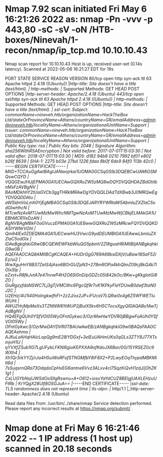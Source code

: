 # Nmap 7.92 scan initiated Fri May  6 16:21:26 2022 as: nmap -Pn -vvv -p 443,80 -sC -sV -oN /HTB-boxes/Ninevah/1-recon/nmap/ip_tcp.md 10.10.10.43
Nmap scan report for 10.10.10.43
Host is up, received user-set (0.14s latency).
Scanned at 2022-05-06 16:21:27 EDT for 19s

PORT    STATE SERVICE  REASON         VERSION
80/tcp  open  http     syn-ack ttl 63 Apache httpd 2.4.18 ((Ubuntu))
|_http-title: Site doesn't have a title (text/html).
| http-methods: 
|_  Supported Methods: GET HEAD POST OPTIONS
|_http-server-header: Apache/2.4.18 (Ubuntu)
443/tcp open  ssl/http syn-ack ttl 63 Apache httpd 2.4.18 ((Ubuntu))
| http-methods: 
|_  Supported Methods: GET HEAD POST OPTIONS
|_http-title: Site doesn't have a title (text/html).
| ssl-cert: Subject: commonName=nineveh.htb/organizationName=HackTheBox Ltd/stateOrProvinceName=Athens/countryName=GR/emailAddress=admin@nineveh.htb/localityName=Athens/organizationalUnitName=Support
| Issuer: commonName=nineveh.htb/organizationName=HackTheBox Ltd/stateOrProvinceName=Athens/countryName=GR/emailAddress=admin@nineveh.htb/localityName=Athens/organizationalUnitName=Support
| Public Key type: rsa
| Public Key bits: 2048
| Signature Algorithm: sha256WithRSAEncryption
| Not valid before: 2017-07-01T15:03:30
| Not valid after:  2018-07-01T15:03:30
| MD5:   d182 94b8 0210 7992 bf01 e802 b26f 8639
| SHA-1: 2275 b03e 27bd 1226 fdaa 8b0f 6de9 84f0 113b 42c0
| -----BEGIN CERTIFICATE-----
| MIID+TCCAuGgAwIBAgIJANwojrkai1UOMA0GCSqGSIb3DQEBCwUAMIGSMQswCQYD
| VQQGEwJHUjEPMA0GA1UECAwGQXRoZW5zMQ8wDQYDVQQHDAZBdGhlbnMxFzAVBgNV
| BAoMDkhhY2tUaGVCb3ggTHRkMRAwDgYDVQQLDAdTdXBwb3J0MRQwEgYDVQQDDAtu
| aW5ldmVoLmh0YjEgMB4GCSqGSIb3DQEJARYRYWRtaW5AbmluZXZlaC5odGIwHhcN
| MTcwNzAxMTUwMzMwWhcNMTgwNzAxMTUwMzMwWjCBkjELMAkGA1UEBhMCR1IxDzAN
| BgNVBAgMBkF0aGVuczEPMA0GA1UEBwwGQXRoZW5zMRcwFQYDVQQKDA5IYWNrVGhl
| Qm94IEx0ZDEQMA4GA1UECwwHU3VwcG9ydDEUMBIGA1UEAwwLbmluZXZlaC5odGIx
| IDAeBgkqhkiG9w0BCQEWEWFkbWluQG5pbmV2ZWguaHRiMIIBIjANBgkqhkiG9w0B
| AQEFAAOCAQ8AMIIBCgKCAQEA+HUDrGgG769A68bslDXjV/uBaw18SaF52iEz/ui2
| WwXguHnY8BS7ZetS4jAso6BOrGUZpN3+278mROPa4khQlmZ09cj8kQ4k7lOIxSlp
| eZxvt+R8fkJvtA7e47nvwP4H2O6SI0nD/pGDZc05i842kOc/8Kw+gKkglotGi8ZO
| GiuRgzyfdaNSWC7Lj3gTjVMCllhc6PgcQf9r7vK1KPkyFleYDUwB0dwf3taN0J2C
| U2EHz/4U1l40HoIngkwfhFI+2z2J/xx2JP+iFUcsV7LQRw0x4g6Z5WFWETluWUHi
| AWUZHrjMpMaXs3TZNNW81tWUP2jBulX5kv6H5CTocsXgyQIDAQABo1AwTjAdBgNV
| HQ4EFgQUh0YSfVOI05WyOFntGykwc3/OzrMwHwYDVR0jBBgwFoAUh0YSfVOI05Wy
| OFntGykwc3/OzrMwDAYDVR0TBAUwAwEB/zANBgkqhkiG9w0BAQsFAAOCAQEAehma
| AJKuLeAHqHAIcLopQg9mE28lYDGxf+3eIEuUAHmUKs0qGLs3ZTY8J77XTxmjvH1U
| qYVXfZSub1IG7LgUFybLFKNl6gioKEPXXA9ofKdoJX6Bar/0G/15YRSEZGc9WXh4
| Xh1Qr3rkYYZj/rJa4H5uiWoRFofSTNGMfbY8iF8X2+P2LwyEOqThypdMBKMiIt6d
| 7sSuqsrnQRa73OdqdoCpHxEG6antne6Vvz3ALxv4cI7SqzKiQvH1zdJ/jOhZK1g1
| CxLUGYbNsjIJWSdOoSlIgRswnu+A+O612+iosxYaYdCUZ8BElgjUAXLEHzuUFtRb
| KrYQgX28Ulf8OSGJuA==
|_-----END CERTIFICATE-----
|_ssl-date: TLS randomness does not represent time
| tls-alpn: 
|_  http/1.1
|_http-server-header: Apache/2.4.18 (Ubuntu)

Read data files from: /usr/bin/../share/nmap
Service detection performed. Please report any incorrect results at https://nmap.org/submit/ .
# Nmap done at Fri May  6 16:21:46 2022 -- 1 IP address (1 host up) scanned in 20.18 seconds
